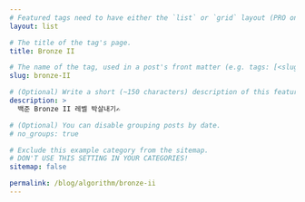 ```yaml
---
# Featured tags need to have either the `list` or `grid` layout (PRO only).
layout: list

# The title of the tag's page.
title: Bronze II

# The name of the tag, used in a post's front matter (e.g. tags: [<slug>]).
slug: bronze-II

# (Optional) Write a short (~150 characters) description of this featured tag.
description: >
  백준 Bronze II 레벨 박살내기✍️

# (Optional) You can disable grouping posts by date.
# no_groups: true

# Exclude this example category from the sitemap.
# DON'T USE THIS SETTING IN YOUR CATEGORIES!
sitemap: false

permalink: /blog/algorithm/bronze-ii
---
```

